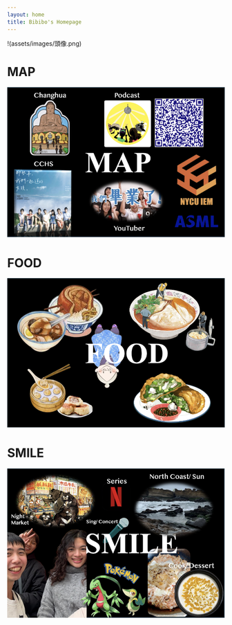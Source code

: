 ```yaml
---
layout: home
title: Bibibo's Homepage
---
```

!(assets/images/頭像.png)
# MAP
![map](assets/images/MAP.png)
# FOOD
![FOOD](assets/images/FOOD.png)
# SMILE
![SMILE](assets/images/SMILE.png)
